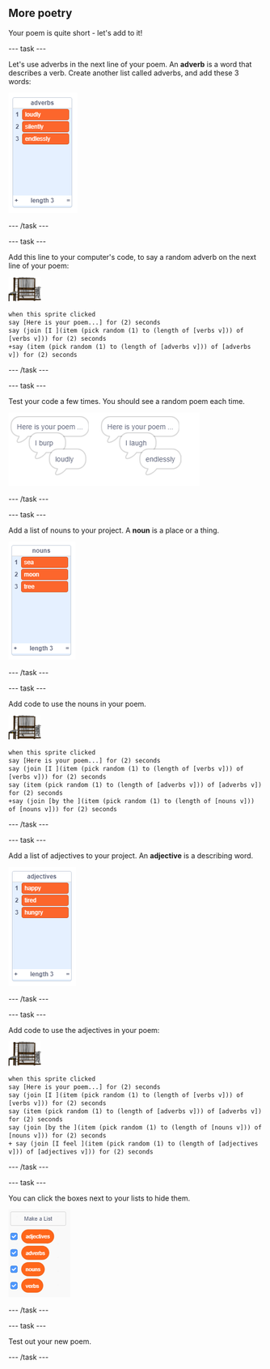 ## More poetry

Your poem is quite short - let's add to it!

\--- task \---

Let's use adverbs in the next line of your poem. An **adverb** is a word that describes a verb. Create another list called adverbs, and add these 3 words:

![list with the words loudly, silently, endlessle](images/poetry-adverbs.png)

\--- /task \---

\--- task \---

Add this line to your computer's code, to say a random adverb on the next line of your poem:

![computer sprite](images/computer-sprite.png)

```blocks3
when this sprite clicked
say [Here is your poem...] for (2) seconds
say (join [I ](item (pick random (1) to (length of [verbs v])) of [verbs v])) for (2) seconds
+say (item (pick random (1) to (length of [adverbs v])) of [adverbs v]) for (2) seconds
```

\--- /task \---

\--- task \---

Test your code a few times. You should see a random poem each time.

![random speech bubbles with adverbs](images/poetry-adverb-test.png)

\--- /task \---

\--- task \---

Add a list of nouns to your project. A **noun** is a place or a thing.

![a list of nouns with the words sea, moon, tree](images/poetry-nouns.png)

\--- /task \---

\--- task \---

Add code to use the nouns in your poem.

![computer sprite](images/computer-sprite.png)

```blocks3
when this sprite clicked
say [Here is your poem...] for (2) seconds
say (join [I ](item (pick random (1) to (length of [verbs v])) of [verbs v])) for (2) seconds
say (item (pick random (1) to (length of [adverbs v])) of [adverbs v]) for (2) seconds
+say (join [by the ](item (pick random (1) to (length of [nouns v])) of [nouns v])) for (2) seconds
```

\--- /task \---

\--- task \---

Add a list of adjectives to your project. An **adjective** is a describing word.

![a list of adjective words happy, tired, hungry](images/poetry-adjectives.png)

\--- /task \---

\--- task \---

Add code to use the adjectives in your poem:

![computer sprite](images/computer-sprite.png)

```blocks3
when this sprite clicked
say [Here is your poem...] for (2) seconds
say (join [I ](item (pick random (1) to (length of [verbs v])) of [verbs v])) for (2) seconds
say (item (pick random (1) to (length of [adverbs v])) of [adverbs v]) for (2) seconds
say (join [by the ](item (pick random (1) to (length of [nouns v])) of [nouns v])) for (2) seconds
+ say (join [I feel ](item (pick random (1) to (length of [adjectives v])) of [adjectives v])) for (2) seconds
```

\--- /task \---

\--- task \---

You can click the boxes next to your lists to hide them.

![list variables with the tick boxes selected](images/poetry-lists-tick.png)

\--- /task \---

\--- task \---

Test out your new poem.

\--- /task \---